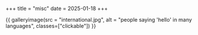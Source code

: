 +++
title = "misc"
date = 2025-01-18
+++

{{ galleryimage(src = "international.jpg", alt = "people saying 'hello' in many languages", classes=["clickable"]) }}

